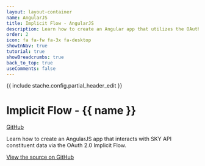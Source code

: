 ```yaml
---
layout: layout-container
name: AngularJS
title: Implicit Flow - AngularJS
description: Learn how to create an Angular app that utilizes the OAuth 2.0 Implicit Flow and retrieves constituent data from our <%= stache.config.product_name_short %>.
order: 2
icon: fa fa-fw fa-3x fa-desktop
showInNav: true
tutorial: true
showBreadcrumbs: true
back_to_top: true
useComments: false
---
```


{{ include stache.config.partial_header_edit }}

# Implicit Flow - {{ name }}

<a class="btn btn-primary" href="{{ stache.config.github_repo_implicit_flow_angular }}" target="blank"><i class="fa fa-github fa-lg"></i> GitHub</a>

Learn how to create an AngularJS app that interacts with SKY API constituent data via the OAuth 2.0 Implicit Flow.

<a href="{{ stache.config.github_repo_implicit_flow_angular }}" target="_blank">View the source on GitHub <i class="fa fa-external-link"></i></a>

